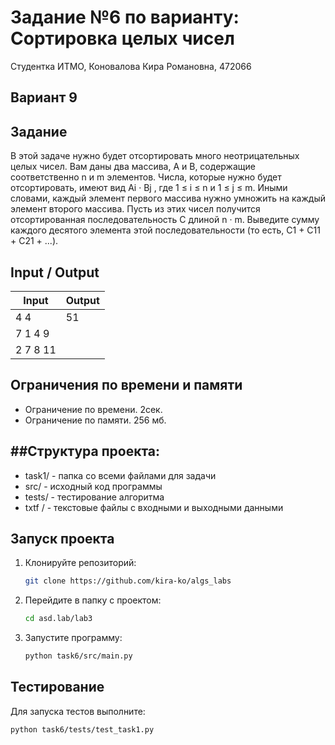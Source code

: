 Задание №6 по варианту: Сортировка целых чисел 
====
Студентка ИТМО, Коновалова Кира Романовна, 472066

Вариант 9
----

Задание
---

В этой задаче нужно будет отсортировать много неотрицательных целых чисел. Вам даны два массива, A и B, содержащие соответственно n и m элементов. Числа, которые нужно будет отсортировать, имеют вид Ai · Bj , где 1 ≤ i ≤ n и 1 ≤ j ≤ m. Иными словами, каждый элемент первого массива нужно умножить на каждый элемент второго массива. Пусть из этих чисел получится отсортированная последовательность C длиной n · m. Выведите сумму каждого десятого элемента этой последовательности (то есть, C1 + C11 + C21 + ...). 


Input / Output
----

| Input    | Output |
|----------|--------|
| 4 4      | 51     |
| 7 1 4 9  |        |
 | 2 7 8 11 |        |



## Ограничения по времени и памяти

- Ограничение по времени. 2сек.
- Ограничение по памяти. 256 мб.

##Структура проекта:
-------
* task1/ - папка со всеми файлами для задачи
* src/ - исходный код программы
* tests/ - тестирование алгоритма
* txtf / - текстовые файлы с входными и выходными данными

## Запуск проекта
1. Клонируйте репозиторий:
   ```bash
   git clone https://github.com/kira-ko/algs_labs
   ```
2. Перейдите в папку с проектом:
   ```bash
   cd asd.lab/lab3
   ```
3. Запустите программу:
   ```bash
   python task6/src/main.py
   ```
## Тестирование

Для запуска тестов выполните:
   ```bash
   python task6/tests/test_task1.py
   ```